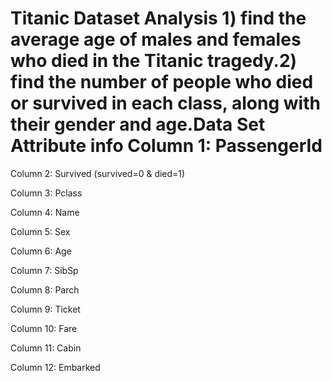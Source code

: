 # Titanic Dataset Analysis 1) find the average age of males and females who died in the Titanic tragedy.2) find the number of people who died or survived in each class, along with their gender and age.Data Set Attribute info Column 1: PassengerId

Column 2: Survived  (survived=0 & died=1)

Column 3: Pclass

Column 4: Name

Column 5: Sex

Column 6: Age

Column 7: SibSp

Column 8: Parch

Column 9: Ticket

Column 10: Fare

Column 11: Cabin

Column 12: Embarked 
